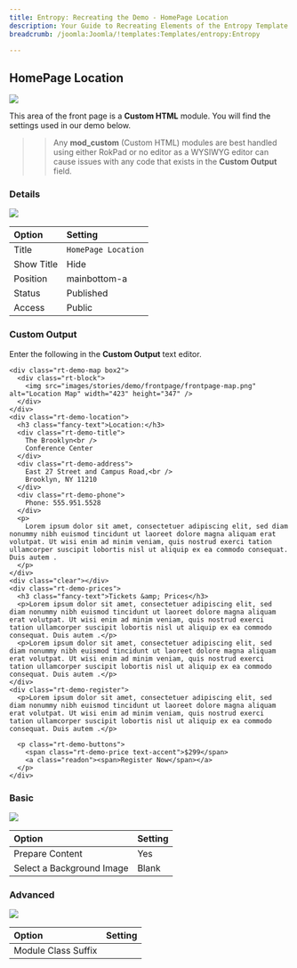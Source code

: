 ```yaml
---
title: Entropy: Recreating the Demo - HomePage Location
description: Your Guide to Recreating Elements of the Entropy Template for Joomla
breadcrumb: /joomla:Joomla/!templates:Templates/entropy:Entropy

---
```


HomePage Location
-----

![][demo]

This area of the front page is a **Custom HTML** module. You will find the settings used in our demo below.

>> Any **mod_custom** (Custom HTML) modules are best handled using either RokPad or no editor as a WYSIWYG editor can cause issues with any code that exists in the **Custom Output** field.

### Details

![][demo2]

| Option     | Setting              |  
| :--------- | :------------------- |  
| Title      | `HomePage Location`  |  
| Show Title | Hide                 |  
| Position   | mainbottom-a         |  
| Status     | Published            |  
| Access     | Public               |  

### Custom Output

Enter the following in the **Custom Output** text editor.

~~~
<div class="rt-demo-map box2">
  <div class="rt-block">
    <img src="images/stories/demo/frontpage/frontpage-map.png" alt="Location Map" width="423" height="347" />
  </div>
</div>
<div class="rt-demo-location">
  <h3 class="fancy-text">Location:</h3>
  <div class="rt-demo-title">
    The Brooklyn<br />
    Conference Center
  </div>
  <div class="rt-demo-address">
    East 27 Street and Campus Road,<br />
    Brooklyn, NY 11210
  </div>
  <div class="rt-demo-phone">
    Phone: 555.951.5528  
  </div>
  <p>
    Lorem ipsum dolor sit amet, consectetuer adipiscing elit, sed diam nonummy nibh euismod tincidunt ut laoreet dolore magna aliquam erat volutpat. Ut wisi enim ad minim veniam, quis nostrud exerci tation ullamcorper suscipit lobortis nisl ut aliquip ex ea commodo consequat. Duis autem .
  </p>
</div>
<div class="clear"></div>
<div class="rt-demo-prices">
  <h3 class="fancy-text">Tickets &amp; Prices</h3>
  <p>Lorem ipsum dolor sit amet, consectetuer adipiscing elit, sed diam nonummy nibh euismod tincidunt ut laoreet dolore magna aliquam erat volutpat. Ut wisi enim ad minim veniam, quis nostrud exerci tation ullamcorper suscipit lobortis nisl ut aliquip ex ea commodo consequat. Duis autem .</p>
  <p>Lorem ipsum dolor sit amet, consectetuer adipiscing elit, sed diam nonummy nibh euismod tincidunt ut laoreet dolore magna aliquam erat volutpat. Ut wisi enim ad minim veniam, quis nostrud exerci tation ullamcorper suscipit lobortis nisl ut aliquip ex ea commodo consequat. Duis autem .</p>
</div>
<div class="rt-demo-register">
  <p>Lorem ipsum dolor sit amet, consectetuer adipiscing elit, sed diam nonummy nibh euismod tincidunt ut laoreet dolore magna aliquam erat volutpat. Ut wisi enim ad minim veniam, quis nostrud exerci tation ullamcorper suscipit lobortis nisl ut aliquip ex ea commodo consequat. Duis autem .</p>
  
  <p class="rt-demo-buttons">
    <span class="rt-demo-price text-accent">$299</span>
    <a class="readon"><span>Register Now</span></a>
  </p>
</div>
~~~

### Basic

![][demo3]

| Option                    | Setting |  
| :------------------------ | :------ |  
| Prepare Content           | Yes     |  
| Select a Background Image | Blank   |

### Advanced

![][demo4]

| Option              | Setting |  
| :------------------ | :------ |  
| Module Class Suffix |         |  

[demo]: assets/demo_6.jpeg
[demo2]: assets/demo_6a.jpeg
[demo3]: assets/demo_6b.jpeg
[demo4]: assets/demo_6c.jpeg
